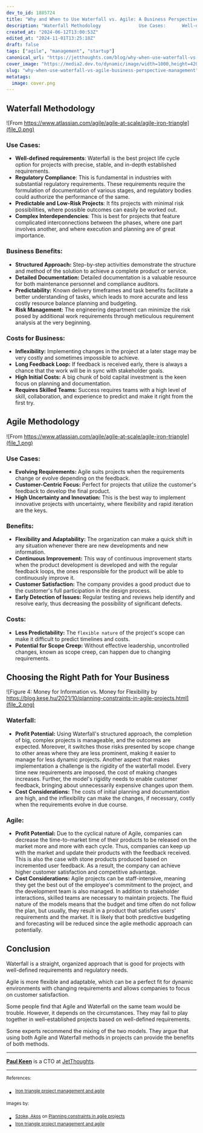 ```yaml
---
dev_to_id: 1885724
title: "Why and When to Use Waterfall vs. Agile: A Business Perspective"
description: "Waterfall Methodology              Use Cases:      Well-defined requirements: Waterfall is..."
created_at: "2024-06-12T13:00:53Z"
edited_at: "2024-11-01T13:25:18Z"
draft: false
tags: ["agile", "management", "startup"]
canonical_url: "https://jetthoughts.com/blog/why-when-use-waterfall-vs-agile-business-perspective-management/"
cover_image: "https://media2.dev.to/dynamic/image/width=1000,height=420,fit=cover,gravity=auto,format=auto/https%3A%2F%2Fmedia.dev.to%2Fcdn-cgi%2Fimage%2Fwidth%3D1000%2Cheight%3D420%2Cfit%3Dcover%2Cgravity%3Dauto%2Cformat%3Dauto%2Fhttps%253A%252F%252Fdev-to-uploads.s3.amazonaws.com%252Fuploads%252Farticles%252Fe5v2rr5n6hpl385pt5f3.png"
slug: "why-when-use-waterfall-vs-agile-business-perspective-management"
metatags:
  image: cover.png
---
```

## Waterfall Methodology

![From https://www.atlassian.com/agile/agile-at-scale/agile-iron-triangle](file_0.png)

### Use Cases:


-   **Well-defined requirements**: Waterfall is the best project life cycle option for projects with precise, stable, and in-depth established requirements.
-   **Regulatory Compliance**: This is fundamental in industries with substantial regulatory requirements. These requirements require the formulation of documentation of various stages, and regulatory bodies could authorize the performance of the same.
-   **Predictable and Low-Risk Projects**: It fits projects with minimal risk possibilities, where possible outcomes can easily be worked out.
-   **Complex Interdependencies**: This is best for projects that feature complicated interconnections between the phases, where one part involves another, and where execution and planning are of great importance.

### Business Benefits:

-   **Structured Approach:** Step-by-step activities demonstrate the structure and method of the solution to achieve a complete product or service.
-   **Detailed Documentation:** Detailed documentation is a valuable resource for both maintenance personnel and compliance auditors.
-   **Predictability:** Known delivery timeframes and task benefits facilitate a better understanding of tasks, which leads to more accurate and less costly resource balance planning and budgeting.
-   **Risk Management:** The engineering department can minimize the risk posed by additional work requirements through meticulous requirement analysis at the very beginning.

### Costs for Business:
-   **Inflexibility:** Implementing changes in the project at a later stage may be very costly and sometimes impossible to achieve.
-   **Long Feedback Loop:** If feedback is received early, there is always a chance that the work will be in sync with stakeholder goals.
-   **High Initial Costs:** A big chunk of bold capital investment is the keen focus on planning and documentation.
-   **Requires Skilled Teams:** Success requires teams with a high level of skill, collaboration, and experience to predict and make it right from the first try.

## Agile Methodology

![From https://www.atlassian.com/agile/agile-at-scale/agile-iron-triangle](file_1.png)

### Use Cases:

-   **Evolving Requirements:** Agile suits projects when the requirements change or evolve depending on the feedback.
-   **Customer-Centric Focus:** Perfect for projects that utilize the customer's feedback to develop the final product.
-   **High Uncertainty and Innovation:** This is the best way to implement innovative projects with uncertainty, where flexibility and rapid iteration are the keys.

### Benefits:

-   **Flexibility and Adaptability:** The organization can make a quick shift in any situation whenever there are new developments and new information.
-   **Continuous Improvement:** This way of continuous improvement starts when the product development is developed and with the regular feedback loops, the ones responsible for the product will be able to continuously improve it.
-   **Customer Satisfaction:** The company provides a good product due to the customer's full participation in the design process.
-   **Early Detection of Issues:** Regular testing and reviews help identify and resolve early, thus decreasing the possibility of significant defects.

### Costs:

-   **Less Predictability:** The `flexible nature` of the project's scope can make it difficult to predict timelines and costs.
-   **Potential for Scope Creep:** Without effective leadership, uncontrolled changes, known as scope creep, can happen due to changing requirements.

## Choosing the Right Path for Your Business

![Figure 4: Money for Information vs. Money for Flexibility by https://blog.kese.hu/2021/10/planning-constraints-in-agile-projects.html](file_2.png)
### Waterfall:

-   **Profit Potential:** Using Waterfall's structured approach, the completion of big, complex projects is manageable, and the outcomes are expected. Moreover, it switches those risks presented by scope change to other areas where they are less prominent, making it easier to manage for less dynamic projects. Another aspect that makes implementation a challenge is the rigidity of the waterfall model. Every time new requirements are imposed, the cost of making changes increases. Further, the model's rigidity needs to enable customer feedback, bringing about unnecessarily expensive changes upon them.
-   **Cost Considerations:** The costs of initial planning and documentation are high, and the inflexibility can make the changes, if necessary, costly when the requirements evolve in due course.

### Agile:

-   **Profit Potential:** Due to the cyclical nature of Agile, companies can decrease the time-to-market time of their products to be released on the market more and more with each cycle. Thus, companies can keep up with the market and update their products with the feedback received. This is also the case with stone products produced based on incremented user feedback. As a result, the company can achieve higher customer satisfaction and competitive advantage.
-   **Cost Considerations:** Agile projects can be staff-intensive, meaning they get the best out of the employee's commitment to the project, and the development team is also managed. In addition to stakeholder interactions, skilled teams are necessary to maintain projects. The fluid nature of the models means that the budget and time often do not follow the plan, but usually, they result in a product that satisfies users' requirements and the market. It is likely that both predictive budgeting and forecasting will  be reduced since the agile methodic approach can potentially.

## Conclusion

Waterfall is a straight, organized approach that is good for projects with well-defined requirements and regulatory needs.

Agile is more flexible and adaptable, which can be a perfect fit for dynamic environments with changing requirements and allows companies to focus on customer satisfaction.

Some people find that Agile and Waterfall on the same team would be trouble. However, it depends on the circumstances. They may fail to play together in well-established projects based on well-defined requirements.

Some experts recommend the mixing of the two models. They argue that using both Agile and Waterfall methods in projects can provide the benefits of both methods.

---

**[Paul Keen](https://www.linkedin.com/in/paul-keen/)** is a CTO at [JetThoughts](https://jetthoughts.com/).


---

<sup>References:</sup>
<sup>
-  <sup>[Iron triangle project management and agile](https://www.atlassian.com/agile/agile-at-scale/agile-iron-triangle)</sup>
</sup>

<sup>Images by:</sup>
<sup>
- <sup>[Szoke, Akos](https://www.blogger.com/profile/05240832433109599062) on [Planning constraints in agile projects](https://blog.kese.hu/2021/10/planning-constraints-in-agile-projects.html)</sup>
- <sup>[Iron triangle project management and agile](https://www.atlassian.com/agile/agile-at-scale/agile-iron-triangle)</sup>
</sup>